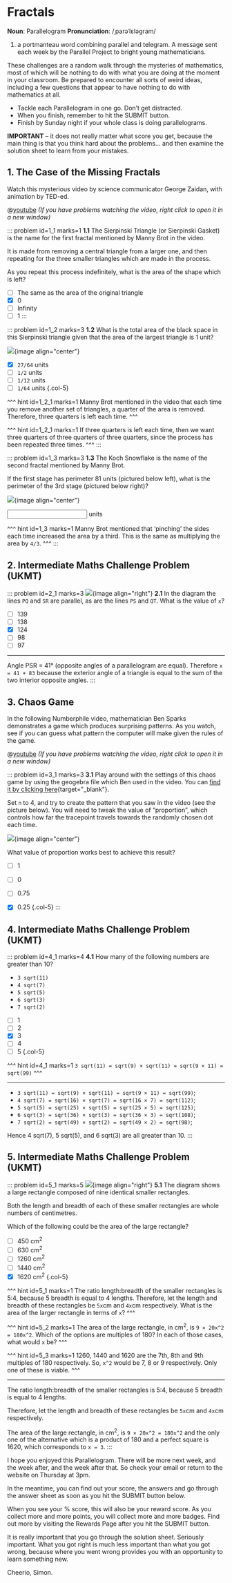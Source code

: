 # Fractals

<div class="dictionary">

__Noun__: Parallelogram
__Pronunciation__: /ˌparəˈlɛləɡram/

1. a portmanteau word combining parallel and telegram. A message sent each
week by the Parallel Project to bright young mathematicians.

</div>

These challenges are a random walk through the mysteries of mathematics, most of which will be nothing to do with what you are doing at the moment in your classroom. Be prepared to encounter all sorts of weird ideas, including a few questions that appear to have nothing to do with mathematics at all.

* Tackle each Parallelogram in one go. Don’t get distracted.
* When you finish, remember to hit the SUBMIT button.
*	Finish by Sunday night if your whole class is doing parallelograms.

__IMPORTANT__ – it does not really matter what score you get, because the main thing is that you think hard about the problems... and then examine the solution sheet to learn from your mistakes.


## 1.	The Case of the Missing Fractals

Watch this mysterious video by science communicator George Zaidan, with animation by TED-ed.

@[youtube](0C75vRVL5lE?rel=0) _(If you have problems watching the video, right click to open it in a new window)_

::: problem id=1_1 marks=1
__1.1__ The Sierpinski Triangle (or Sierpinski Gasket) is the name for the first fractal mentioned by Manny Brot in the video.  

It is made from removing a central triangle from a larger one, and then repeating for the three smaller triangles which are made in the process.  

As you repeat this process indefinitely, what is the area of the shape which is left?

* [ ] The same as the area of the original triangle
* [x] 0
* [ ] Infinity
* [ ] 1
:::

::: problem id=1_2 marks=3
__1.2__ What is the total area of the black space in this Sierpinski triangle given that the area of the largest triangle is 1 unit?

![](/resources/11-11-fractals/1-fractal-triangle.jpg){image align="center"}

* [x] `27/64` units
* [ ] `1/2` units
* [ ] `1/12` units
* [ ] `1/64` units
{.col-5}

^^^ hint id=1_2_1 marks=1
Manny Brot mentioned in the video that each time you remove another set of triangles, a quarter of the area is removed. Therefore, three quarters is left each time.
^^^

^^^ hint id=1_2_1 marks=1
If three quarters is left each time, then we want three quarters of three quarters of three quarters, since the process has been repeated three times.
^^^
:::

::: problem id=1_3 marks=3
__1.3__ The Koch Snowflake is the name of the second fractal mentioned by Manny Brot.  

If the first stage has perimeter 81 units (pictured below left), what is the perimeter of the 3rd stage (pictured below right)?

![](/resources/11-11-fractals/1-koch-snowflake.jpg){image align="center"}

<input solution="144"/> units

^^^ hint id=1_3 marks=1
Manny Brot mentioned that ‘pinching’ the sides each time increased the area by a third. This is the same as multiplying the area by `4/3`.
^^^
:::


## 2.	Intermediate Maths Challenge Problem (UKMT)
<!--- (2001) Q5 --->

::: problem id=2_1 marks=3
![](/resources/11-11-fractals/2-diagram.jpg){image align="right"}
__2.1__ In the diagram the lines `PQ` and `SR` are parallel, as are the lines `PS` and `QT`. What is the value of `x`?

* [ ] 139
* [ ] 138
* [x] 124
* [ ] 98
* [ ] 97

---

Angle PSR = 41° (opposite angles of a parallelogram are equal). Therefore `x = 41 + 83` because the exterior angle of a triangle is equal to the sum of the two interior opposite angles.
:::


## 3.	Chaos Game

In the following Numberphile video, mathematician Ben Sparks demonstrates a game which produces surprising patterns. As you watch, see if you can guess what pattern the computer will make given the rules of the game.

@[youtube](kbKtFN71Lfs?rel=0) _(If you have problems watching the video, right click to open it in a new window)_

::: problem id=3_1 marks=3
__3.1__ Play around with the settings of this chaos game by using the geogebra file which Ben used in the video. You can [find it by clicking here](https://www.geogebra.org/m/yr2XXPms){target="_blank"}.  

Set `n` to 4, and try to create the pattern that you saw in the video (see the picture below). You will need to tweak the value of “proportion”, which controls how far the tracepoint travels towards the randomly chosen dot each time.  

![](/resources/11-11-fractals/3-chaos-game.jpg){image align="center"}

What value of proportion works best to achieve this result?

* [ ] 1
* [ ] 0
* [ ] 0.75
* [x] 0.25
{.col-5}
:::


## 4.	Intermediate Maths Challenge Problem (UKMT)
<!--- (2001) Q15 --->

::: problem id=4_1 marks=4
__4.1__ How many of the following numbers are greater than 10?

- `3 sqrt(11)`
- `4 sqrt(7)`
- `5 sqrt(5)`
- `6 sqrt(3)`
- `7 sqrt(2)`

* [ ] 1
* [ ] 2
* [x] 3
* [ ] 4
* [ ] 5
{.col-5}

^^^ hint id=4_1 marks=1
`3 sqrt(11) = sqrt(9) × sqrt(11) = sqrt(9 × 11) = sqrt(99)`
^^^

---

- `3 sqrt(11) = sqrt(9) × sqrt(11) = sqrt(9 × 11) = sqrt(99)`;   
- `4 sqrt(7) = sqrt(16) × sqrt(7) = sqrt(16 × 7) = sqrt(112)`;  
- `5 sqrt(5) = sqrt(25) × sqrt(5) = sqrt(25 × 5) = sqrt(125)`;  
- `6 sqrt(3) = sqrt(36) × sqrt(3) = sqrt(36 × 3) = sqrt(108)`;  
- `7 sqrt(2) = sqrt(49) × sqrt(2) = sqrt(49 × 2) = sqrt(98)`;  

Hence 4 sqrt(7), 5 sqrt(5), and 6 sqrt(3) are all greater than 10.
:::


## 5.	Intermediate Maths Challenge Problem (UKMT)
<!--- (2001) Q19 --->

::: problem id=5_1 marks=5
![](/resources/11-11-fractals/5-diagram.jpg){image align="right"}
__5.1__ The diagram shows a large rectangle composed of nine identical smaller rectangles.  

Both the length and breadth of each of these smaller rectangles are whole numbers of centimetres.  

Which of the following could be the area of the large rectangle?

* [ ] 450 cm<sup>2</sup>
* [ ] 630 cm<sup>2</sup>
* [ ] 1260 cm<sup>2</sup>
* [ ] 1440 cm<sup>2</sup>
* [x] 1620 cm<sup>2</sup>
{.col-5}

^^^ hint id=5_1 marks=1
The ratio length:breadth of the smaller rectangles is 5:4, because 5 breadth is equal to 4 lengths. Therefore, let the length and breadth of these rectangles be `5x`cm and `4x`cm respectively. What is the area of the larger rectangle in terms of `x`?
^^^

^^^ hint id=5_2 marks=1
The area of the large rectangle, in cm<sup>2</sup>, is `9 × 20x^2 = 180x^2`. Which of the options are multiples of 180? In each of those cases, what would `x` be?
^^^

^^^ hint id=5_3 marks=1
1260, 1440 and 1620 are the 7th, 8th and 9th multiples of 180 respectively. So, `x^2` would be 7, 8 or 9 respectively. Only one of these is viable.
^^^

---

The ratio length:breadth of the smaller rectangles is 5:4, because 5 breadth is equal to 4 lengths.  

Therefore, let the length and breadth of these rectangles be `5x`cm and `4x`cm respectively.  

The area of the large rectangle, in cm<sup>2</sup>, is `9 × 20x^2 = 180x^2` and the only one of the alternative which is a product of 180 and a perfect square is 1620, which corresponds to `x = 3`.
:::


I hope you enjoyed this Parallelogram. There will be more next week, and the week after, and the week after that. So check your email or return to the website on Thursday at 3pm.

In the meantime, you can find out your score, the answers and go through the answer sheet as soon as you hit the SUBMIT button below.

When you see your % score, this will also be your reward score. As you collect more and more points, you will collect more and more badges. Find out more by visiting the Rewards Page after you hit the SUBMIT button.

It is really important that you go through the solution sheet. Seriously important. What you got right is much less important than what you got wrong, because where you went wrong provides you with an opportunity to learn something new.

Cheerio,
Simon.

